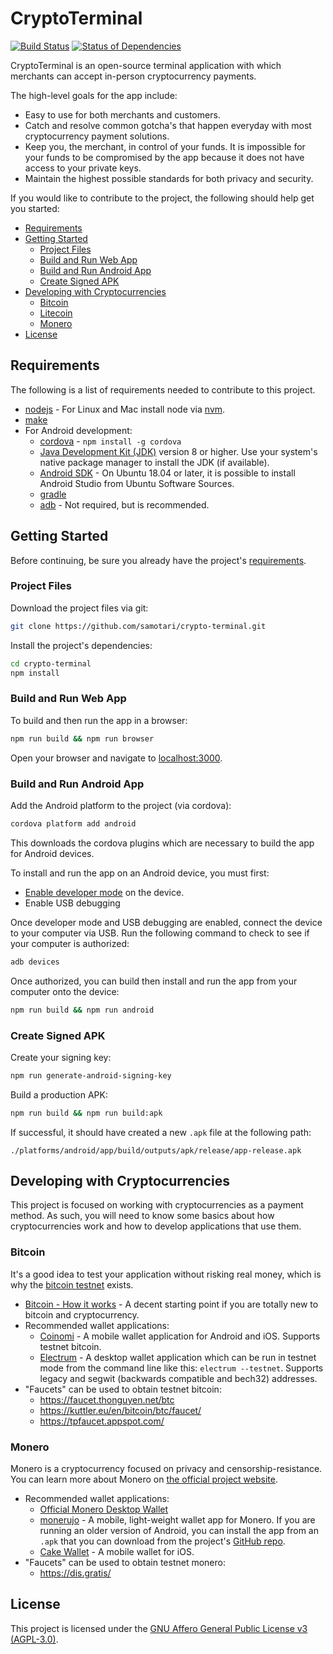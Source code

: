 # CryptoTerminal

[![Build Status](https://travis-ci.org/samotari/crypto-terminal.svg?branch=master)](https://travis-ci.org/samotari/crypto-terminal) [![Status of Dependencies](https://david-dm.org/samotari/crypto-terminal.svg)](https://david-dm.org/samotari/crypto-terminal)

CryptoTerminal is an open-source terminal application with which merchants can accept in-person cryptocurrency payments.

The high-level goals for the app include:
* Easy to use for both merchants and customers.
* Catch and resolve common gotcha's that happen everyday with most cryptocurrency payment solutions.
* Keep you, the merchant, in control of your funds. It is impossible for your funds to be compromised by the app because it does not have access to your private keys.
* Maintain the highest possible standards for both privacy and security.

If you would like to contribute to the project, the following should help get you started:
* [Requirements](#requirements)
* [Getting Started](#getting-started)
  * [Project Files](#project-files)
  * [Build and Run Web App](#build-and-run-web-app)
  * [Build and Run Android App](#build-and-run-android-app)
  * [Create Signed APK](#create-signed-apk)
* [Developing with Cryptocurrencies](#developing-with-cryptocurrencies)
  * [Bitcoin](#bitcoin)
  * [Litecoin](#litecoin)
  * [Monero](#monero)
* [License](#license)


## Requirements

The following is a list of requirements needed to contribute to this project.

* [nodejs](https://nodejs.org/) - For Linux and Mac install node via [nvm](https://github.com/creationix/nvm).
* [make](https://www.gnu.org/software/make/)
* For Android development:
  * [cordova](https://cordova.apache.org/#getstarted) - `npm install -g cordova`
  * [Java Development Kit (JDK)](https://docs.oracle.com/javase/8/docs/technotes/guides/install/install_overview.html) version 8 or higher. Use your system's native package manager to install the JDK (if available).
  * [Android SDK](https://developer.android.com/studio/index.html) - On Ubuntu 18.04 or later, it is possible to install Android Studio from Ubuntu Software Sources.
  * [gradle](https://gradle.org/install/)
  * [adb](https://developer.android.com/studio/command-line/adb) - Not required, but is recommended.


## Getting Started

Before continuing, be sure you already have the project's [requirements](#requirements).

### Project Files

Download the project files via git:
```bash
git clone https://github.com/samotari/crypto-terminal.git
```

Install the project's dependencies:
```bash
cd crypto-terminal
npm install
```


### Build and Run Web App

To build and then run the app in a browser:
```bash
npm run build && npm run browser
```
Open your browser and navigate to [localhost:3000](http://localhost:3000).


### Build and Run Android App

Add the Android platform to the project (via cordova):
```bash
cordova platform add android
```
This downloads the cordova plugins which are necessary to build the app for Android devices.

To install and run the app on an Android device, you must first:
* [Enable developer mode](https://developer.android.com/studio/debug/dev-options) on the device.
* Enable USB debugging

Once developer mode and USB debugging are enabled, connect the device to your computer via USB. Run the following command to check to see if your computer is authorized:
```bash
adb devices
```

Once authorized, you can build then install and run the app from your computer onto the device:
```bash
npm run build && npm run android
```


### Create Signed APK

Create your signing key:
```bash
npm run generate-android-signing-key
```

Build a production APK:
```bash
npm run build && npm run build:apk
```
If successful, it should have created a new `.apk` file at the following path:
```
./platforms/android/app/build/outputs/apk/release/app-release.apk
```


## Developing with Cryptocurrencies

This project is focused on working with cryptocurrencies as a payment method. As such, you will need to know some basics about how cryptocurrencies work and how to develop applications that use them.

### Bitcoin

It's a good idea to test your application without risking real money, which is why the [bitcoin testnet](https://en.bitcoin.it/wiki/Testnet) exists.

* [Bitcoin - How it works](https://bitcoin.org/en/how-it-works) - A decent starting point if you are totally new to bitcoin and cryptocurrency.
* Recommended wallet applications:
  * [Coinomi](https://www.coinomi.com/downloads/) - A mobile wallet application for Android and iOS. Supports testnet bitcoin.
  * [Electrum](https://electrum.org/) - A desktop wallet application which can be run in testnet mode from the command line like this: `electrum --testnet`. Supports legacy and segwit (backwards compatible and bech32) addresses.
* "Faucets" can be used to obtain testnet bitcoin:
  * https://faucet.thonguyen.net/btc
  * https://kuttler.eu/en/bitcoin/btc/faucet/
  * https://tpfaucet.appspot.com/


### Monero

Monero is a cryptocurrency focused on privacy and censorship-resistance. You can learn more about Monero on [the official project website](https://www.getmonero.org/get-started/what-is-monero/).
* Recommended wallet applications:
  * [Official Monero Desktop Wallet](https://ww.getmonero.org/downloads/)
  * [monerujo](https://play.google.com/store/apps/details?id=com.m2049r.xmrwallet&hl=en) - A mobile, light-weight wallet app for Monero. If you are running an older version of Android, you can install the app from an `.apk` that you can download from the project's [GitHub repo](https://github.com/m2049r/xmrwallet).
  * [Cake Wallet](https://itunes.apple.com/us/app/cake-wallet-for-xmr-monero/id1334702542) - A mobile wallet for iOS.
* "Faucets" can be used to obtain testnet monero:
  * https://dis.gratis/


## License

This project is licensed under the [GNU Affero General Public License v3 (AGPL-3.0)](https://tldrlegal.com/license/gnu-affero-general-public-license-v3-(agpl-3.0)).
